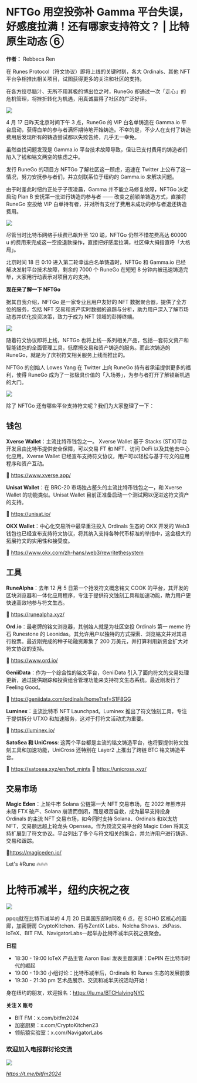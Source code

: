 # NFTGo 用空投弥补 Gamma 平台失误，好感度拉满！还有哪家支持符文？ | 比特原生动态 ⑥

**作者：** Rebbeca Ren

在 Runes Protocol（符文协议）即将上线的关键时刻，各大 Ordinals、其他 NFT 平台争相推出相关项目，试图获得更多的关注和社区的支持。

在各方绞尽脑汁、无所不用其极的博出位之时，RuneGo 却通过一次「走心」的危机管理，将挫折转化为机遇，用真诚赢得了社区的广泛好评。

![](./1.png)

4 月 17 日昨天北京时间下午 3 点，RuneGo 的 VIP 白名单铸造在 Gamma.io 平台启动，获得白单的参与者满怀期待地开始铸造。不幸的是，不少人在支付了铸造费用后发现所有的铸造尝试都以失败告终，几乎无一幸免。

虽然查找问题发现是 Gamma.io 平台技术故障导致，但让已支付费用的铸造者们陷入了钱和铭文两空的焦虑之中。

发行 RuneGo 的项目方 NFTGo 了解社区这一顾虑，迅速在 Twitter 上公布了这一情况，努力安抚参与者们，并立刻联系位于纽约的 Gamma.io 来解决问题。

由于时差此时纽约正处于子夜凌晨，Gamma 并不能立马修复故障，NFTGo 决定启动 Plan B 安抚第一批进行铸造的参与者 —— 改变之前锁单铸造方式，直接将 RuneGo 空投给 VIP 白单持有者，并对所有支付了费用未成功的参与者退还铸造费用。

![](./2.png)

尽管当时比特币网络手续费已飙升至 120 聪，NFTGo 仍然不惜花费高达 60000 u 的费用来完成这一空投退款操作，直接把好感度拉满，社区伸大拇指直呼「大格局」。

北京时间 18 日 0:10 进入第二轮幸运白名单铸造时，NFTGo 和 Gamma.io 已经解决发射平台技术故障，剩余的 7000 个 RuneGo 在短短 8 分钟内被迅速铸造完毕，大家用行动表示对项目方的支持。

**现在来了解一下 NFTGo**

据其自我介绍，NFTGo 是一家专业且用户友好的 NFT 数据聚合器，提供了全方位的服务，包括 NFT 交易和资产实时数据的追踪与分析，助力用户深入了解市场动态并优化投资决策，致力于成为 NFT 领域的彭博终端。

![](./3.png)

随着符文协议即将上线，NFTGo 也将上线一系列相关产品，包括一套符文资产和智能钱包的全面管理工具，低摩擦交易和资产铸造的服务。而此次铸造的 RuneGo，就是为了庆祝符文相关服务上线而推出的。

NFTGo 的创始人 Lowes Yang 在 Twitter 上向 RuneGo 持有者承诺提供更多的福利，使得 RuneGo 成为了一张极具价值的「入场券」，为参与者打开了解锁新机遇的大门。

![](4.png)

除了 NFTGo 还有哪些平台支持符文呢？我们为大家整理了一下：

## 钱包

**Xverse Wallet**：主流比特币钱包之一。 Xverse Wallet 基于 Stacks (STX)平台开发且由比特币提供安全保障，可以交易 FT 和 NFT、访问 DeFi 以及其他去中心化应用。Xverse Wallet 已经宣布支持符文协议，用户可以轻松与基于符文的应用程序和资产互动。

🔗 https://www.xverse.app/

**Unisat Wallet**：在 BRC-20 市场独占鳌头的主流比特币钱包之一，和 Xverse Wallet 的功能类似。Unisat Wallet 目前正准备启动一个测试网以促进这符文资产的支持。

🔗 https://unisat.io/

**OKX Wallet**：中心化交易所中最早重注投入 Ordinals 生态的 OKX 开发的 Web3 钱包也已经宣布支持符文协议，将其纳入支持各种代币标准的举措中，这会极大的拓展符文的实用性和接受度。

🔗 https://www.okx.com/zh-hans/web3/rewritethesystem

## 工具

**RuneAlpha**：去年 12 月 5 日第一个抢发符文概念铭文 COOK 的平台，其开发的区块浏览器和一体化应用程序，专注于提供符文蚀刻工具和加速功能，助力用户更快速高效地参与符文生态。

🔗 https://runealpha.xyz/

**Ord.io**：最老牌的铭文浏览器，其创始人就是为社区空投 Ordinals 第一 meme 符石 Runestone 的 Leonidas。其允许用户以独特的方式探索、浏览铭文并对其进行投票。最近刚完成的种子轮融资筹集了 200 万美元，并打算利用新资金扩大对符文协议的支持。

🔗 https://www.ord.io/

**GeniiData**：作为一个综合性的铭文平台，GeniiData 引入了面向符文的交易处理更新，通过提供跟踪和投资组合管理功能来支持符文生态系统。最近刚发行了 Feeling Good。

🔗 https://geniidata.com/ordinals/home?ref=S1F8GG

**Luminex**：主流比特币 NFT Launchpad。Luminex 推出了符文蚀刻工具，专注于提供拆分 UTXO 和加速服务，这对于打符文活动尤为重要。

🔗 https://luminex.io/

**SatoSea 和 UniCross**: 这两个平台都是主流的铭文铸造平台，也将要提供符文蚀刻工具和加速功能，UniCross 还特别在 Layer2 上推出了跨链 BTC 铭文铸造平台。

🔗 https://satosea.xyz/en/hot_mints
🔗 https://unicross.xyz/

## 交易市场

**Magic Eden**：上轮牛市 Solana 公链第一大 NFT 交易市场，在 2022 年熊市并未随 FTX 破产、Solana 崩溃而倒闭，而是艰苦自救，成为最早支持投身 Ordinals 的主流 NFT 交易市场，如今同时支持 Solana、Ordinals 和以太坊 NFT，交易额远超上轮龙头 Opensea。作为顶流交易平台的 Magic Eden 将其支持扩展到了符文协议。平台列出了多个与符文相关的集合，并允许用户进行铸造、交易和跟踪。

🔗https://magiceden.io/

Let's #Rune 🔥🔥🔥

# 比特币减半，纽约庆祝之夜

![](./5.png)

ppqq就在比特币减半的 4 月 20 日美国东部时间晚 6 点，在 SOHO 区核心的画廊，加密厨房 CryptoKitchen、将与ZentiX Labs、Nolcha Shows、zkPass、IoTeX、BIT FM、NavigatorLabs一起举办比特币减半庆祝之夜聚会。

**日程**

- 18:30 - 19:00 IoTeX 产品主管 Aaron Basi 发表主题演讲：DePIN 在比特币时代的崛起
- 19:00 - 19:30 小组讨论：比特币减半后，Ordinals 和 Runes 生态的发展前景
- 19:30 - 21:30 pm 艺术品展示、交流和减半庆祝活动开始！

身在纽约的朋友，欢迎报名：https://lu.ma/BTCHalvingNYC

**关注 X 账号**

- BIT FM：x.com/bitfm2024
- 加密厨房：x.com/CryptoKitchen23
- 领航猿实验室：x.com/NavigatorLabs

### 欢迎加入电报群讨论交流

![](./tg-code.png)

_https://t.me/bitfm2024_
